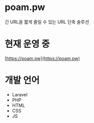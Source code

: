 # poam.pw
긴 URL을 짧게 줄일 수 있는 URL 단축 솔루션
# 현재 운영 중
[https://poam.pw](https://poam.pw)
# 개발 언어
- Laravel
- PHP
- HTML
- CSS
- JS
